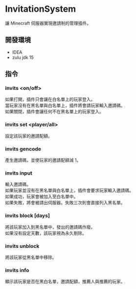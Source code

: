 # InvitationSystem
讓 Minecraft 伺服器實現邀請制的管理插件。  

## 開發環境
- IDEA
- zulu jdk 15

## 指令
### invits <on/off>
如果打開，插件只會讓在白名單上的玩家登入。  
當玩家沒有在黑名單與白名單上，插件將會請玩家輸入邀請碼。  
如果關閉，插件會讓任何不在黑名單上的玩家登入。  
### invits set <player/all> <How many invitation quota>
設定該玩家的邀請配額。  
### invits gencode
產生邀請碼，並使玩家的邀請配額減 1。  
### invits input <invitation code>
輸入邀請碼。  
如果玩家並沒有在黑名單與白名單上，插件會要求玩家輸入邀請碼。  
如果成功，玩家會被加入至白名單中。  
如果失敗，將會被請出伺服器。失敗三次則會直接列入黑名單。  
### invits block <player> [days]
將該玩家加入到黑名單中，發出的邀請碼作廢。  
如果沒有設定天數，該玩家視為永久剔除。  
### invits unblock <player>
將該玩家從黑名單中移除。  
### invits info <player>
顯示該玩家是否在黑白名單，邀請配額，推薦人與推薦的玩家。  
